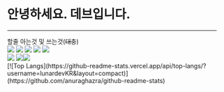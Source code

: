 <ul><h1>안녕하세요. 데브입니다.</h1>
<hr>
  할줄 아는것 및 쓰는것(<del>대충</del>)<br>
 <a href="https://www.w3.org/"><img src="https://img.shields.io/badge/HTML-E34F26?style=flat&logo=HTML5&logoColor=white"/></a>  <a href="https://www.w3.org/"><img src="https://img.shields.io/badge/CSS-1572B6?style=flat&logo=CSS3&logoColor=white"/></a>  <a href="https://www.ecma-international.org/"><img src="https://img.shields.io/badge/JavaScript-F7DF1E?style=flat&logo=JavaScript&logoColor=white"/></a>  <a href="https://www.python.org/"><img src="https://img.shields.io/badge/Python-3776AB?style=flat&logo=Python&logoColor=white" /></a>  <a href="https://daringfireball.net/"> <a href="https://daringfireball.net"/><img src="https://img.shields.io/badge/Markdown-000000?style=flat&logo=Markdown&logoColor=white"/></a><br>  <a href="https://github.com"><img src="https://img.shields.io/badge/GitHub-181717?style=flat&logo=GitHub&logoColor=white"/></a>  <a href="https://code.visualstudio.com/"><img src="https://img.shields.io/badge/Visual Studio Code-007ACC?style=flat&logo=Visual Studio Code&logoColor=white"/></a><a href="http://replit.com"><img src="https://img.shields.io/badge/Replit-F26207?style=flat&logo=Replit&logoColor=white"/></a><br>[![Top Langs](https://github-readme-stats.vercel.app/api/top-langs/?username=lunardevKR&layout=compact)](https://github.com/anuraghazra/github-readme-stats)
